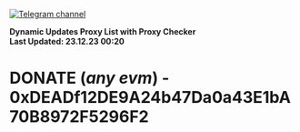 [![Telegram channel](https://img.shields.io/endpoint?url=https://runkit.io/damiankrawczyk/telegram-badge/branches/master?url=https://t.me/n4z4v0d)](https://t.me/n4z4v0d) 

**Dynamic Updates Proxy List with Proxy Checker**  
**Last Updated: 23.12.23 00:20**

# DONATE (_any evm_) - 0xDEADf12DE9A24b47Da0a43E1bA70B8972F5296F2
